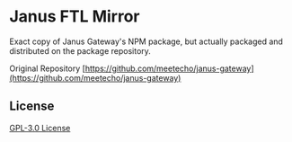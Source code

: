 # Janus FTL Mirror

Exact copy of Janus Gateway's NPM package, but actually packaged and distributed on the package repository.

Original Repository [https://github.com/meetecho/janus-gateway](https://github.com/meetecho/janus-gateway)

## License

[GPL-3.0 License](COPYING)
